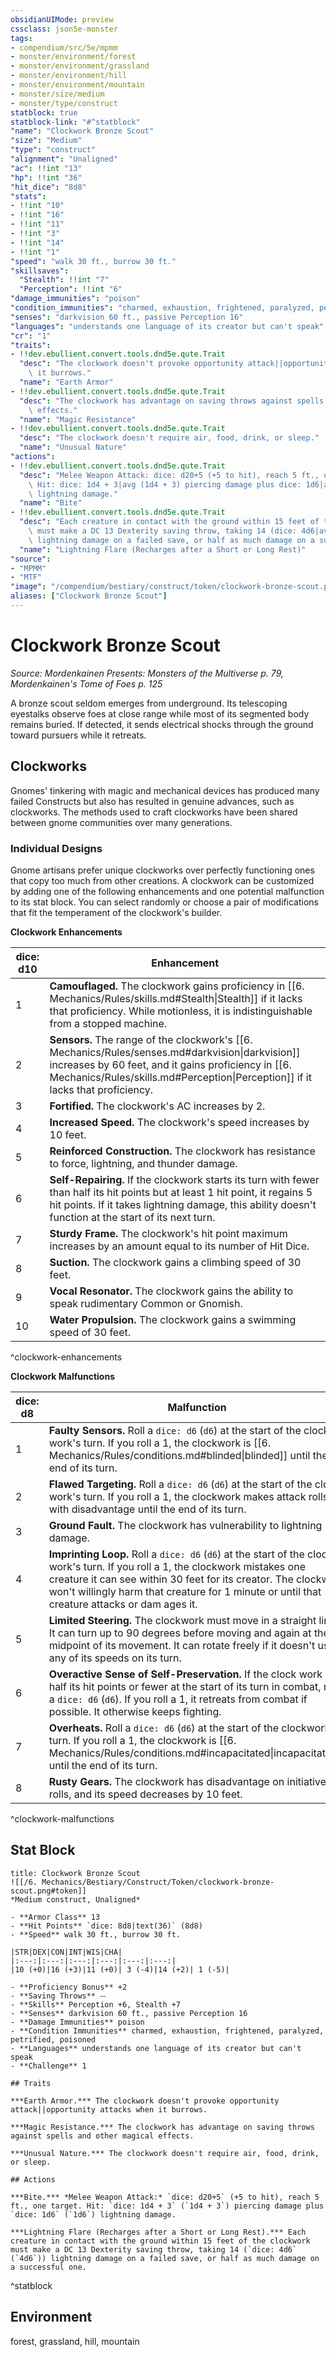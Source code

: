 ```yaml
---
obsidianUIMode: preview
cssclass: json5e-monster
tags:
- compendium/src/5e/mpmm
- monster/environment/forest
- monster/environment/grassland
- monster/environment/hill
- monster/environment/mountain
- monster/size/medium
- monster/type/construct
statblock: true
statblock-link: "#^statblock"
"name": "Clockwork Bronze Scout"
"size": "Medium"
"type": "construct"
"alignment": "Unaligned"
"ac": !!int "13"
"hp": !!int "36"
"hit_dice": "8d8"
"stats":
- !!int "10"
- !!int "16"
- !!int "11"
- !!int "3"
- !!int "14"
- !!int "1"
"speed": "walk 30 ft., burrow 30 ft."
"skillsaves":
  "Stealth": !!int "7"
  "Perception": !!int "6"
"damage_immunities": "poison"
"condition_immunities": "charmed, exhaustion, frightened, paralyzed, petrified, poisoned"
"senses": "darkvision 60 ft., passive Perception 16"
"languages": "understands one language of its creator but can't speak"
"cr": "1"
"traits":
- !!dev.ebullient.convert.tools.dnd5e.qute.Trait
  "desc": "The clockwork doesn't provoke opportunity attack||opportunity attacks when\
    \ it burrows."
  "name": "Earth Armor"
- !!dev.ebullient.convert.tools.dnd5e.qute.Trait
  "desc": "The clockwork has advantage on saving throws against spells and other magical\
    \ effects."
  "name": "Magic Resistance"
- !!dev.ebullient.convert.tools.dnd5e.qute.Trait
  "desc": "The clockwork doesn't require air, food, drink, or sleep."
  "name": "Unusual Nature"
"actions":
- !!dev.ebullient.convert.tools.dnd5e.qute.Trait
  "desc": "Melee Weapon Attack: dice: d20+5 (+5 to hit), reach 5 ft., one target.\
    \ Hit: dice: 1d4 + 3|avg (1d4 + 3) piercing damage plus dice: 1d6|avg (1d6)\
    \ lightning damage."
  "name": "Bite"
- !!dev.ebullient.convert.tools.dnd5e.qute.Trait
  "desc": "Each creature in contact with the ground within 15 feet of the clockwork\
    \ must make a DC 13 Dexterity saving throw, taking 14 (dice: 4d6|avg (4d6))\
    \ lightning damage on a failed save, or half as much damage on a successful one."
  "name": "Lightning Flare (Recharges after a Short or Long Rest)"
"source":
- "MPMM"
- "MTF"
"image": "/compendium/bestiary/construct/token/clockwork-bronze-scout.png"
aliases: ["Clockwork Bronze Scout"]
---
```

# Clockwork Bronze Scout
*Source: Mordenkainen Presents: Monsters of the Multiverse p. 79, Mordenkainen's Tome of Foes p. 125*  

A bronze scout seldom emerges from underground. Its telescoping eyestalks observe foes at close range while most of its segmented body remains buried. If detected, it sends electrical shocks through the ground toward pursuers while it retreats.

## Clockworks

Gnomes' tinkering with magic and mechanical devices has produced many failed Constructs but also has resulted in genuine advances, such as clockworks. The methods used to craft clockworks have been shared between gnome communities over many generations.

### Individual Designs

Gnome artisans prefer unique clockworks over perfectly functioning ones that copy too much from other creations. A clockwork can be customized by adding one of the following enhancements and one potential malfunction to its stat block. You can select randomly or choose a pair of modifications that fit the temperament of the clockwork's builder.

**Clockwork Enhancements**

| dice: d10 | Enhancement |
|-----------|-------------|
| 1 | **Camouflaged.** The clockwork gains proficiency in [[6. Mechanics/Rules/skills.md#Stealth\|Stealth]] if it lacks that proficiency. While motionless, it is indistinguishable from a stopped machine. |
| 2 | **Sensors.** The range of the clockwork's [[6. Mechanics/Rules/senses.md#darkvision\|darkvision]] increases by 60 feet, and it gains proficiency in [[6. Mechanics/Rules/skills.md#Perception\|Perception]] if it lacks that proficiency. |
| 3 | **Fortified.** The clockwork's AC increases by 2. |
| 4 | **Increased Speed.** The clockwork's speed increases by 10 feet. |
| 5 | **Reinforced Construction.** The clockwork has resistance to force, lightning, and thunder damage. |
| 6 | **Self-Repairing.** If the clockwork starts its turn with fewer than half its hit points but at least 1 hit point, it regains 5 hit points. If it takes lightning damage, this ability doesn't function at the start of its next turn. |
| 7 | **Sturdy Frame.** The clockwork's hit point maximum increases by an amount equal to its number of Hit Dice. |
| 8 | **Suction.** The clockwork gains a climbing speed of 30 feet. |
| 9 | **Vocal Resonator.** The clockwork gains the ability to speak rudimentary Common or Gnomish. |
| 10 | **Water Propulsion.** The clockwork gains a swimming speed of 30 feet. |
^clockwork-enhancements

**Clockwork Malfunctions**

| dice: d8 | Malfunction |
|----------|-------------|
| 1 | **Faulty Sensors.** Roll a `dice: d6` (`d6`) at the start of the clock work's turn. If you roll a 1, the clockwork is [[6. Mechanics/Rules/conditions.md#blinded\|blinded]] until the end of its turn. |
| 2 | **Flawed Targeting.** Roll a `dice: d6` (`d6`) at the start of the clock work's turn. If you roll a 1, the clockwork makes attack rolls with disadvantage until the end of its turn. |
| 3 | **Ground Fault.** The clockwork has vulnerability to lightning damage. |
| 4 | **Imprinting Loop.** Roll a `dice: d6` (`d6`) at the start of the clock work's turn. If you roll a 1, the clockwork mistakes one creature it can see within 30 feet for its creator. The clockwork won't willingly harm that creature for 1 minute or until that creature attacks or dam ages it. |
| 5 | **Limited Steering.** The clockwork must move in a straight line. It can turn up to 90 degrees before moving and again at the midpoint of its movement. It can rotate freely if it doesn't use any of its speeds on its turn. |
| 6 | **Overactive Sense of Self-Preservation.** If the clock work has half its hit points or fewer at the start of its turn in combat, roll a `dice: d6` (`d6`). If you roll a 1, it retreats from combat if possible. It otherwise keeps fighting. |
| 7 | **Overheats.** Roll a `dice: d6` (`d6`) at the start of the clockwork's turn. If you roll a 1, the clockwork is [[6. Mechanics/Rules/conditions.md#incapacitated\|incapacitated]] until the end of its turn. |
| 8 | **Rusty Gears.** The clockwork has disadvantage on initiative rolls, and its speed decreases by 10 feet. |
^clockwork-malfunctions

## Stat Block

```ad-statblock
title: Clockwork Bronze Scout
![[/6. Mechanics/Bestiary/Construct/Token/clockwork-bronze-scout.png#token]]
*Medium construct, Unaligned*

- **Armor Class** 13 
- **Hit Points** `dice: 8d8|text(36)` (8d8) 
- **Speed** walk 30 ft., burrow 30 ft.

|STR|DEX|CON|INT|WIS|CHA|
|:---:|:---:|:---:|:---:|:---:|:---:|
|10 (+0)|16 (+3)|11 (+0)| 3 (-4)|14 (+2)| 1 (-5)|

- **Proficiency Bonus** +2
- **Saving Throws** ⏤
- **Skills** Perception +6, Stealth +7
- **Senses** darkvision 60 ft., passive Perception 16
- **Damage Immunities** poison
- **Condition Immunities** charmed, exhaustion, frightened, paralyzed, petrified, poisoned
- **Languages** understands one language of its creator but can't speak
- **Challenge** 1

## Traits

***Earth Armor.*** The clockwork doesn't provoke opportunity attack||opportunity attacks when it burrows.

***Magic Resistance.*** The clockwork has advantage on saving throws against spells and other magical effects.

***Unusual Nature.*** The clockwork doesn't require air, food, drink, or sleep.

## Actions

***Bite.*** *Melee Weapon Attack:* `dice: d20+5` (+5 to hit), reach 5 ft., one target. Hit: `dice: 1d4 + 3` (`1d4 + 3`) piercing damage plus `dice: 1d6` (`1d6`) lightning damage.

***Lightning Flare (Recharges after a Short or Long Rest).*** Each creature in contact with the ground within 15 feet of the clockwork must make a DC 13 Dexterity saving throw, taking 14 (`dice: 4d6` (`4d6`)) lightning damage on a failed save, or half as much damage on a successful one.
```
^statblock

## Environment

forest, grassland, hill, mountain